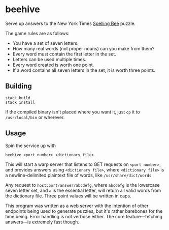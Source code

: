 # beehive

Serve up answers to the New York Times [Spelling Bee](https://www.nytimes.com/puzzles/spelling-bee) puzzle.

The game rules are as follows:

- You have a set of seven letters.
- How many real words (not proper nouns) can you make from them?
- Every word must contain the first letter in the set.
- Letters can be used multiple times.
- Every word created is worth one point.
- If a word contains all seven letters in the set, it is worth three points.

## Building

```
stack build
stack install
```

If the compiled binary isn't placed where you want it, just `cp` it to `/usr/local/bin` or wherever.

## Usage

Spin the service up with

```
beehive <port number> <dictionary file>
```

This will start a warp server that listens to GET requests on `<port number>`, and provides answers using `<dictionary file>`, where `<dictionary file>` is a newline-delimited plaintext file of words, like `/usr/share/dict/words`.

Any request to `host:port/answer/abcdefg`, where `abcdefg` is the lowercase seven letter set, and `a` is the essential letter, will return all valid words from the dictionary file. Three point values will be written in caps.

This program was written as a web server with the intention of other endpoints being used to generate puzzles, but it's rather barebones for the time being. Error handling is not verbose either. The core feature—fetching answers—is extremely fast though.
